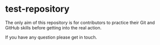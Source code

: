 # test-repository
The only aim of this repository is for contributors to practice their Git and GitHub skills before getting into the real action.

If you have any question please get in touch.
